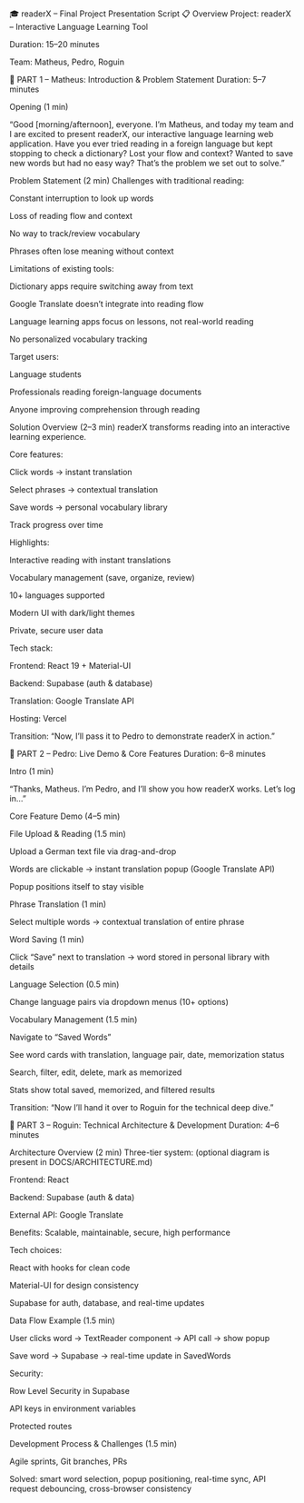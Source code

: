 🎓 readerX – Final Project Presentation Script
📋 Overview
Project: readerX – Interactive Language Learning Tool

Duration: 15–20 minutes

Team: Matheus, Pedro, Roguin

🎤 PART 1 – Matheus: Introduction & Problem Statement
Duration: 5–7 minutes

Opening (1 min)

“Good [morning/afternoon], everyone. I’m Matheus, and today my team and I are excited to present readerX, our interactive language learning web application.
Have you ever tried reading in a foreign language but kept stopping to check a dictionary? Lost your flow and context? Wanted to save new words but had no easy way? That’s the problem we set out to solve.”

Problem Statement (2 min)
Challenges with traditional reading:

Constant interruption to look up words

Loss of reading flow and context

No way to track/review vocabulary

Phrases often lose meaning without context

Limitations of existing tools:

Dictionary apps require switching away from text

Google Translate doesn’t integrate into reading flow

Language learning apps focus on lessons, not real-world reading

No personalized vocabulary tracking

Target users:

Language students

Professionals reading foreign-language documents

Anyone improving comprehension through reading

Solution Overview (2–3 min)
readerX transforms reading into an interactive learning experience.

Core features:

Click words → instant translation

Select phrases → contextual translation

Save words → personal vocabulary library

Track progress over time

Highlights:

Interactive reading with instant translations

Vocabulary management (save, organize, review)

10+ languages supported

Modern UI with dark/light themes

Private, secure user data

Tech stack:

Frontend: React 19 + Material-UI

Backend: Supabase (auth & database)

Translation: Google Translate API

Hosting: Vercel

Transition:
“Now, I’ll pass it to Pedro to demonstrate readerX in action.”

🎤 PART 2 – Pedro: Live Demo & Core Features
Duration: 6–8 minutes

Intro (1 min)

“Thanks, Matheus. I’m Pedro, and I’ll show you how readerX works. Let’s log in…”

Core Feature Demo (4–5 min)

File Upload & Reading (1.5 min)

Upload a German text file via drag-and-drop

Words are clickable → instant translation popup (Google Translate API)

Popup positions itself to stay visible

Phrase Translation (1 min)

Select multiple words → contextual translation of entire phrase

Word Saving (1 min)

Click “Save” next to translation → word stored in personal library with details

Language Selection (0.5 min)

Change language pairs via dropdown menus (10+ options)

Vocabulary Management (1.5 min)

Navigate to “Saved Words”

See word cards with translation, language pair, date, memorization status

Search, filter, edit, delete, mark as memorized

Stats show total saved, memorized, and filtered results

Transition:
“Now I’ll hand it over to Roguin for the technical deep dive.”

🎤 PART 3 – Roguin: Technical Architecture & Development
Duration: 4–6 minutes

Architecture Overview (2 min)
Three-tier system:
(optional diagram is present in DOCS/ARCHITECTURE.md)

Frontend: React

Backend: Supabase (auth & data)

External API: Google Translate

Benefits: Scalable, maintainable, secure, high performance

Tech choices:

React with hooks for clean code

Material-UI for design consistency

Supabase for auth, database, and real-time updates

Data Flow Example (1.5 min)

User clicks word → TextReader component → API call → show popup

Save word → Supabase → real-time update in SavedWords

Security:

Row Level Security in Supabase

API keys in environment variables

Protected routes

Development Process & Challenges (1.5 min)

Agile sprints, Git branches, PRs

Solved: smart word selection, popup positioning, real-time sync, API request debouncing, cross-browser consistency




